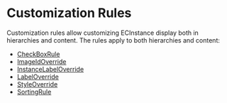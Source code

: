 # Customization Rules

Customization rules allow customizing ECInstance display both in
hierarchies and content. The rules apply to both hierarchies and content:
- [CheckBoxRule](./rules/CheckBoxRule.md)
- [ImageIdOverride](./rules/ImageIdOverride.md)
- [InstanceLabelOverride](./rules/InstanceLabelOverride.md)
- [LabelOverride](./rules/LabelOverride.md)
- [StyleOverride](./rules/StyleOverride.md)
- [SortingRule](./rules/SortingRule.md)
